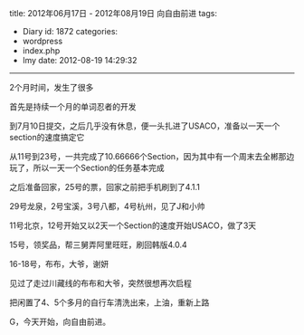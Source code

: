 title: 2012年06月17日 - 2012年08月19日 向自由前进
tags:
  - Diary
id: 1872
categories:
  - wordpress
  - index.php
  - lmy
date: 2012-08-19 14:29:32
---

2个月时间，发生了很多

首先是持续一个月的单词忍者的开发

到7月10日提交，之后几乎没有休息，便一头扎进了USACO，准备以一天一个section的速度搞定它<!--more-->

从11号到23号，一共完成了10.66666个Section，因为其中有一个周末去全郴那边玩了，所以一天一个Section的任务基本完成

之后准备回家，25号的票，回家之前把手机刷到了4.1.1

29号龙泉，2号宝溪，3号八都，4号杭州，见了J和小帅

11号北京，12号开始又以2天一个Section的速度开始USACO，做了3天

15号，领奖品，帮三舅弄阿里旺旺，刷回韩版4.0.4

16-18号，布布，大爷，谢妍

见过了走过川藏线的布布和大爷，突然很想再次启程

把闲置了4、5个多月的自行车清洗出来，上油，重新上路

G，今天开始，向自由前进。